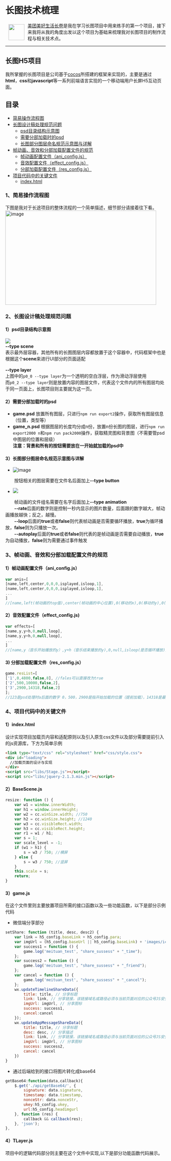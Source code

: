 # 长图技术梳理
<a href="https://m.h5in.net/meituan_test/"><img src="./icon.jpg  " width="50px" height="50px" align="left" hspace="10" vspace="6"></a>
[美团美好生活长卷](https://m.h5in.net/meituan_test/)是我在学习长图项目中用来练手的第一个项目，接下来我将从我的角度出发以这个项目为基础来梳理我对长图项目的制作流程与相关技术点。
***
## 长图H5项目
我所掌握的长图项目是公司基于[cocos](https://www.cocos.com/)所搭建的框架来实现的，主要是通过**html**，**css**和**javascript**等一系列前端语言实现的一个移动端用户长屏H5互动页面。
## 目录
   * [简易操作流程图](https://github.com/Jjing95/md-study2/edit/main/README.md#1%E7%AE%80%E6%98%93%E6%93%8D%E4%BD%9C%E6%B5%81%E7%A8%8B%E5%9B%BE)
   * [长图设计稿处理规范问题](https://github.com/Jjing95/md-study2/edit/main/README.md#2%E9%95%BF%E5%9B%BE%E8%AE%BE%E8%AE%A1%E7%A8%BF%E5%A4%84%E7%90%86%E8%A7%84%E8%8C%83%E9%97%AE%E9%A2%98)
       - [psd目录结构示意图](https://github.com/Jjing95/md-study2/edit/main/README.md#1psd%E7%9B%AE%E5%BD%95%E7%BB%93%E6%9E%84%E7%A4%BA%E6%84%8F%E5%9B%BE)
       - [需要分部加载时的psd](https://github.com/Jjing95/md-study2/edit/main/README.md#2%E9%9C%80%E8%A6%81%E5%88%86%E9%83%A8%E5%8A%A0%E8%BD%BD%E6%97%B6%E7%9A%84psd)
       - [长图部分图层命名规范示意图与详解](https://github.com/Jjing95/md-study2/edit/main/README.md#3%E9%95%BF%E5%9B%BE%E9%83%A8%E5%88%86%E5%9B%BE%E5%B1%82%E5%91%BD%E5%90%8D%E8%A7%84%E8%8C%83%E7%A4%BA%E6%84%8F%E5%9B%BE%E4%B8%8E%E8%AF%A6%E8%A7%A3)
   * [帧动画、音效和分部加载配置文件的规范](https://github.com/Jjing95/md-study2/edit/main/README.md#3%E5%B8%A7%E5%8A%A8%E7%94%BB%E9%9F%B3%E6%95%88%E5%92%8C%E5%88%86%E9%83%A8%E5%8A%A0%E8%BD%BD%E9%85%8D%E7%BD%AE%E6%96%87%E4%BB%B6%E7%9A%84%E8%A7%84%E8%8C%83)
       - [帧动画配置文件（ani_config.js）](https://github.com/Jjing95/md-study2/edit/main/README.md#1%E5%B8%A7%E5%8A%A8%E7%94%BB%E9%85%8D%E7%BD%AE%E6%96%87%E4%BB%B6ani_configjs)
       - [音效配置文件（effect_config.js）](https://github.com/Jjing95/md-study2/edit/main/README.md#2%E9%9F%B3%E6%95%88%E9%85%8D%E7%BD%AE%E6%96%87%E4%BB%B6effect_configjs)
       - [分部加载配置文件（res_config.js）](https://github.com/Jjing95/md-study2/edit/main/README.md#3-%E5%88%86%E9%83%A8%E5%8A%A0%E8%BD%BD%E9%85%8D%E7%BD%AE%E6%96%87%E4%BB%B6res_configjs)
   * [项目代码中的关键文件]()
       - [index.html]()
### 1、简易操作流程图
下图是我对于长途项目的整体流程的一个简单描述，细节部分请接着往下看。
<img src="./sop.jpg" alt="image" width="474px" height="295px" align="center">
### 2、长图设计稿处理规范问题
#### 1）psd目录结构示意图
<img src="./eg_psd.jpg"></br>
**--type scene**</br>
表示最外层容器，其他所有的长图图层内容都放置于这个容器中，代码框架中也是根据这个**scene**来进行UI部分的页面适配</br></br>
**--type layer**</br>
上图中的`p0_0 --type layer`为一个透明的空白浮层，作为滑动浮层使用</br>
而`p0_2 --type layer`则是放置内容的图层文件，代表这个文件内的所有图层均处于同一页面上，长图项目则主要就为这一页。</br>
#### 2）需要分部加载时的psd
* **game.psd**  放置所有图层，只进行`npm run export2`操作，获取所有图层信息（位置，类型等）
* **game_n.psd**  根据图层的长度均分成n份，放置n份长图的图层，进行`npm run export2000 n`和`npm run pack2000`操作，获取精灵图和背景图（不需要管psd中图层的位置和层级）</br>
**注意：背景和所有的按钮需要放在一开始就加载的psd中**

#### 3）长图部分图层命名规范示意图与详解
* <img src="./eg_btn_ani.png" alt="image">
&emsp;&emsp;按钮相关的图层需要在文件名后面加上<strong>--type button</strong></br>
* <img src="./eg_ani.jpg">
&emsp;&emsp;帧动画的文件组名需要在名字后面加上<strong>--type animation</strong></br>
&emsp;&emsp;<strong>--rate</strong>后面的数字则是控制一秒内显示的图片数量，后面跟的数字越大，帧动画播放越快；反之，越慢。</br>
&emsp;&emsp;<strong>--loop</strong>后面的<strong>true</strong>或者<strong>false</strong>则代表帧动画是否需要循环播放，<strong>true</strong>为循环播放，<strong>false</strong>则为只播放一次。</br>
&emsp;&emsp;<strong>--autoplay</strong>后面的<strong>true</strong>或者<strong>false</strong>则代表的是帧动画是否需要自动播放，<strong>true</strong>为自动播放，<strong>false</strong>则为需要通过事件触发</br>
### 3、帧动画、音效和分部加载配置文件的规范
#### 1）帧动画配置文件（ani_config.js）
```javascript
var anis=[
[name,left,center,0,0,0,isplayed,isloop,1],
[name,left,center,0,0,0,isplayed,isloop,1],
...
]
//[name,left(帧动画的top值),center(帧动画的中心位置),0(移动的x),0(移动的y),0(移动的时间),isplayed(是否已经播放过),isloop(是否循环播放),times(如果为非循环的帧动画，需要重复展示帧动画的次数)]
```
#### 2）音效配置文件（effect_config.js)
```javascript
var effects=[
[name,y,y+h,0,null,loop],
[name,y,y+h,0,null,loop],
...
]
//[name,y（音乐开始播放的y）,y+h（音乐结束播放的y),0,null,isloop(是否循环播放)]
```
#### 3) 分部加载配置文件（res_config.js）
```javascript
game.resList=[
['1',0,4800,false,8], //fales可以直接改为true
['2',500,10000,false,2],
['3',2900,14318,false,2]
];
//123是psd处理时a后面的数字 0，500，2900是指开始加载的位置（提前加载），14318是最大的位置（也就是最后的位置），false代表是否加载过，8，2，2对应精灵图数分别有多少
```
### 4、项目代码中的关键文件
#### 1）index.html
设计实现项目加载页内容和适配原则以及引入原生css文件以及部分需要提前引入的js资源库，下方为简单示例
```html
<link type="text/css" rel="stylesheet" href="css/style.css">
<div id="loading">
  //加载页面的设计与实现
</div>
<script src="libs/Stage.js"></script>
<script src="libs/jquery-2.1.3.min.js"></script>
```
#### 2）BaseScene.js
```javascript
resize: function () {
    var w1 = window.innerWidth;
    var h1 = window.innerHeight;
    var w2 = cc.winSize.width; //750
    var h2 = cc.winSize.height; //1240
    var w3 = cc.visibleRect.width;
    var h3 = cc.visibleRect.height;
    var r1 = w1 / h1;
    var s = 1;
    var scale_level = -1;
    if (w1 > h1) {
        s = w3 / 750; //横屏
    } else {
        s = w3 / 750; //竖屏
    }
    this.scale = s;
    return;
}
```
#### 3）game.js
在这个文件里则主要放置项目所需的接口函数以及一些功能函数，以下是部分示例代码

* 微信端分享部分
```javascript
setShare: function (title, desc, desc2) {
    var link = h5_config.baseLink + h5_config.para;
    var imgUrl = (h5_config.baseUrl || h5_config.baseLink) + 'images/icon.jpg';
    var success1 = function () {
        game.log('meituan_test', "share_sussess" + "_time");
    };
    var success2 = function () {
        game.log('meituan_test', "share_sussess" + "_friend");
    };
    var cancel = function () {
        game.log('meituan_test', "share_sussess" + "_cancel");
    };
    wx.updateTimelineShareData({
        title: title, // 分享标题
        link: link, // 分享链接，该链接域名或路径必须与当前页面对应的公众号JS安全域名一致
        imgUrl: imgUrl, // 分享图标
        success: success1,
        cancel:cancel
    });
    wx.updateAppMessageShareData({ 
        title: title, // 分享标题
        desc: desc, // 分享描述
        link: link, // 分享链接，该链接域名或路径必须与当前页面对应的公众号JS安全域名一致
        imgUrl: imgUrl, // 分享图标
        success: success2,
        cancel: cancel
    })
}
```
* 通过后端给到的接口将图片转化成base64
```javascript
getBase64:function(data,callback){
    $.get('./api/getBase64/', {
        signature: data.signature,
        timestamp: data.timestamp,
        nonceStr: data.nonceStr,
        ukey:h5_config.ukey,
        url:h5_config.headimgurl
    }, function (res) {
        callback && callback(res);
    }, 'json');
},

```    
#### 4）TLayer.js
项目中的逻辑代码部分则主要在这个文件中实现,以下是部分功能函数代码展示。
